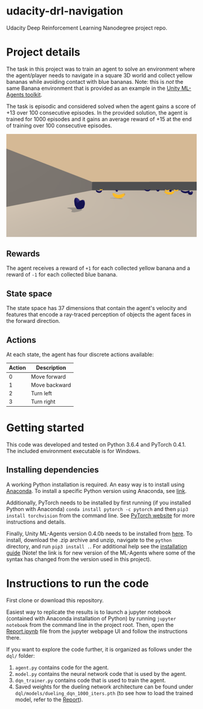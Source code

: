 # udacity-drl-navigation
Udacity Deep Reinforcement Learning Nanodegree project repo.


# Project details
The task in this project was to train an agent to solve an environment where the agent/player needs to navigate in a square 3D world and collect yellow bananas while avoiding contact with blue bananas. Note: this is *not* the same Banana environment that is provided as an example in the [Unity ML-Agents toolkit](https://github.com/Unity-Technologies/ml-agents).

The task is episodic and considered solved when the agent gains a score of +13 over 100 consecutive episodes. In the provided solution, the agent is trained for 1000 episodes and it gains an average reward of +15 at the end of training over 100 consecutive episodes.

![Trained agent](www/trained_dueling_dqn.gif)

## Rewards
The agent receives a reward of `+1` for each collected yellow banana and a reward of `-1` for each collected blue banana.

## State space
The state space has 37 dimensions that contain the agent's velocity and features that encode a ray-traced perception of objects the agent faces in the forward direction.

## Actions
At each state, the agent has four discrete actions available:

| Action | Description   |
|--------|---------------|
| 0      | Move forward  |
| 1      | Move backward |
| 2      | Turn left     |
| 3      | Turn right    |


# Getting started
This code was developed and tested on Python 3.6.4 and PyTorch 0.4.1. The included environment executable is for Windows.

## Installing dependencies
A working Python installation is required. An easy way is to install using [Anaconda](https://www.anaconda.com/download/). To install a specific Python version using Anaconda, see [link](http://docs.anaconda.com/anaconda/faq/#how-do-i-get-the-latest-anaconda-with-python-3-5).

Additionally, PyTorch needs to be installed by first running (if you installed Python with Anaconda) `conda install pytorch -c pytorch` and then
`pip3 install torchvision` from the command line. See [PyTorch website](https://pytorch.org/) for more instructions and details.

Finally, Unity ML-Agents version 0.4.0b needs to be installed from [here](https://github.com/Unity-Technologies/ml-agents/releases/tag/0.4.0b). To install, download the .zip archive and unzip, navigate to the `python` directory, and run `pip3 install .`. For additional help see the [installation guide](https://github.com/Unity-Technologies/ml-agents/blob/master/docs/Installation.md) (Note! the link is for new version of the ML-Agents where some of the syntax has changed from the version used in this project).

# Instructions to run the code
First clone or download this repository. 

Easiest way to replicate the results is to launch a jupyter notebook (contained with Anaconda installation of Python) by running `jupyter notebook` from the command line in the project root. Then, open the [Report.ipynb](Report.ipynb) file from the jupyter webpage UI and follow the instructions there.

If you want to explore the code further, it is organized as follows under the `dql/` folder:

1. `agent.py` contains code for the agent.
2. `model.py` contains the neural network code that is used by the agent.
3. `dqn_trainer.py` contains code that is used to train the agent.
4. Saved weights for the dueling network architecture can be found under `dql/models/dueling_dqn_1000_iters.pth` (to see how to load the trained model, refer to the [Report](Report.ipynb)).
